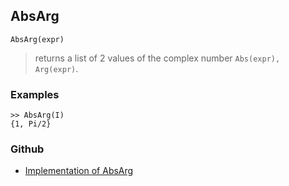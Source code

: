 ## AbsArg

```
AbsArg(expr)
```

> returns a list of 2 values of the complex number `Abs(expr), Arg(expr)`.

### Examples

```
>> AbsArg(I)
{1, Pi/2}
```


### Github

* [Implementation of AbsArg](https://github.com/axkr/symja_android_library/blob/master/symja_android_library/matheclipse-core/src/main/java/org/matheclipse/core/builtin/Arithmetic.java#L384) 
